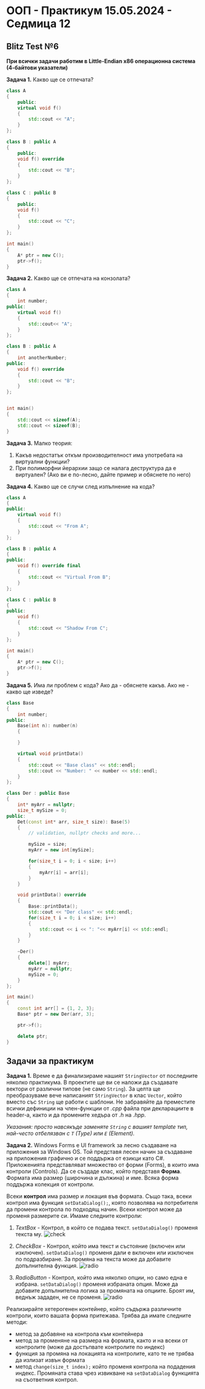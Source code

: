 # OOП - Практикум 15.05.2024 - Седмица 12

## Blitz Test №6

**При всички задачи работим в Little-Endian x86 операционна система (4-байтови указатели)** 

**Задача 1.** Какво ще се отпечата?
```c++
class A
{
    public:
    virtual void f()
    {
        std::cout << "A";
    }
};

class B : public A
{
    public:
    void f() override
    {
        std::cout << "B";
    }
};

class C : public B
{
    public:
    void f()
    {
        std::cout << "C";
    }
};

int main()
{
    A* ptr = new C();
    ptr->f();
}
```

**Задача 2.** Какво ще се отпечата на конзолата?
```c++
class A
{
    int number;
public:
    virtual void f()
    {
        std::cout<< "A";
    }
};

class B : public A
{
    int anotherNumber;
public:
    void f() override
    {
        std::cout << "B";
    }
};


int main()
{
    std::cout << sizeof(A);
    std::cout << sizeof(B);
}
```

**Задача 3.** Малко теория:
1) Kакъв недостатък откъм производителност има употребата на виртуални функции?
2) При полиморфни йерархии защо се налага деструктура да е виртуален? (Ако ви е по-лесно, дайте пример и обяснете по него)

**Задача 4.** Какво ще се случи след изпълнение на кода?
```c++
class A
{
public:
    virtual void f()
    {
        std::cout << "From A";
    }
};

class B : public A
{
public:
    void f() override final
    {
        std::cout << "Virtual From B";
    }
};

class C : public B
{
public:
    void f()
    {
        std::cout << "Shadow From C";
    }
};

int main()
{
    A* ptr = new C();
    ptr->f();
}
```

**Задача 5.** Има ли проблем с кода? Ако да - обяснете какъв. Ако не - какво ще изведе?
```c++
class Base
{
    int number;
public:
    Base(int n): number(n)
    {

    }

    virtual void printData()
    {
        std::cout << "Base class" << std::endl;
        std::cout << "Number: " << number << std::endl;
    }
};

class Der : public Base
{
    int* myArr = nullptr;
    size_t mySize = 0;
public:
    Det(const int* arr, size_t size): Base(5)
    {
        // validation, nullptr checks and more...

        mySize = size;
        myArr = new int[mySize];

        for(size_t i = 0; i < size; i++)
        {
            myArr[i] = arr[i];
        }        
    }

    void printData() override
    {
        Base::printData();
        std::cout << "Der class" << std::endl;
        for(size_t i = 0; i < size; i++)
        {
            std::cout << i << ": "<< myArr[i] << std::endl;
        }  
    }

    ~Der()
    {
        delete[] myArr;
        myArr = nullptr;
        mySize = 0;
    }
};

int main()
{
    const int arr[] = {1, 2, 3};
    Base* ptr = new Der(arr, 3);

    ptr->f();

    delete ptr;
}
```

## Задачи за практикум
**Задача 1.** Време е да финализираме нашият `StringVector` от последните няколко практикума. В проектите ще ви се наложи да създавате вектори от различни типове (не само `String`). За целта ще преобразуваме вече написаният `StringVector` в клас `Vector`, който вместо със `String` ще работи с шаблони. Не забравяйте да преместите всички дефиниции на член-функции от *.cpp* файла при декларациите в header-а, както и да промените хедъра от *.h* на *.hpp*.

*Указания: просто навсякъде заменяте `String` с вашият template тип, най-често отбелязван с `T` (Type) или `E` (Element).*

**Задача 2.** Windows Forms е UI framework за лесно създаване на приложения за Windows OS. Той
представя лесен начин за създаване на приложения графично и се поддържа от езикци като C#. Приложенията представляват множество от форми (Forms), в които има контроли (Controls).
Да се създаде клас, който представя **Форма**. Формата има размер (широчина и дължина) и име. Всяка форма поддържа колекция от контроли.

Всеки **контрол** има размер и локация във формата. Също така, всеки контрол има функция `setDataDialog();`, която позволява на потребителя да промени контрола по подходящ начин. Всеки контрол може да променя размерите си. Имаме следните контроли:

1. *TextBox* - Контрол, в който се подава текст. `setDataDialog()` променя текста му.
![check](https://i.stack.imgur.com/AhOpr.jpg)
1. *CheckBox* - Контрол, който има текст и състояние (включен или изключен).
    `setDataDialog()` променя дали е включен или изключен по подразбиране. За промяна на текста може да добавите допълнителна функция.
    ![radio](https://images.theengineeringprojects.com/image/main/2017/10/C-CheckBox-9.png)
    
2. *RadioButton* - Контрол, който има няколко опции, но само една е избрана.
    `setDataDialog()` променя избраната опция. Може да добавите допълнителна логика за промяната на опциите. Броят им, веднъж зададен, не се променя.
    ![radio](https://i.stack.imgur.com/EyNQT.png)

Реализирайте хетерогенен контейнер, който съдържа различните контроли, които вашата форма притежава. 
Трябва да имате следните методи:
- метод за добавяне на контрола към контейнера
- метод за променяне на размера на формата, както и на всеки от контролите (може да достъпвате контролите по индекс)
- функция за промяна на локацията на контролите, като те не трябва да излизат извън формата
- метод `change(size_t index);` който променя контрола на подадения индекс. Промяната става чрез извикване на `setDataDialog` функцията на съответния контрол.